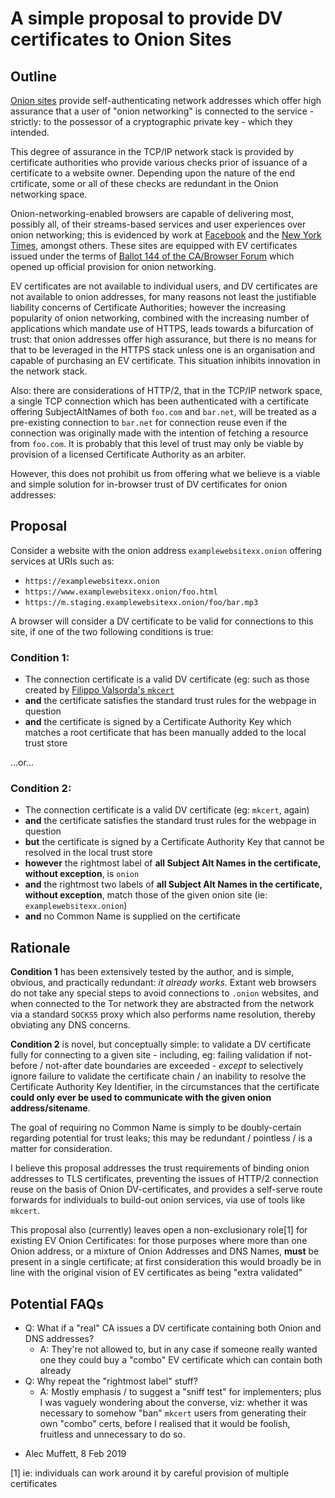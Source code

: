 # A simple proposal to provide DV certificates to Onion Sites

## Outline

[Onion sites](https://tools.ietf.org/html/rfc7686) provide self-authenticating network addresses which offer high assurance that a user of "onion networking" is connected to the service - strictly: to the possessor of a cryptographic private key - which they intended.

This degree of assurance in the TCP/IP network stack is provided by certificate authorities who provide various checks prior of issuance of a certificate to a website owner. Depending upon the nature of the end crtificate, some or all of these checks are redundant in the Onion networking space.

Onion-networking-enabled browsers are capable of delivering most, possibly all, of their streams-based services and user experiences over onion networking; this is evidenced by work at [Facebook](https://www.facebookcorewwwi.onion/) and the [New York Times](https://www.nytimes3xbfgragh.onion/), amongst others. These sites are equipped with EV certificates issued under the terms of [Ballot 144 of the CA/Browser Forum](https://cabforum.org/2015/02/18/ballot-144-validation-rules-dot-onion-names/) which opened up official provision for onion networking.

EV certificates are not available to individual users, and DV certificates are not available to onion addresses, for many reasons not least the justifiable liability concerns of Certificate Authorities; however the increasing popularity of onion networking, combined with the increasing number of applications which mandate use of HTTPS, leads towards a bifurcation of trust: that onion addresses offer high assurance, but there is no means for that to be leveraged in the HTTPS stack unless one is an organisation and capable of purchasing an EV certificate. This situation inhibits innovation in the network stack.

Also: there are considerations of HTTP/2, that in the TCP/IP network space, a single TCP connection which has been authenticated with a certificate offering SubjectAltNames of both `foo.com` and `bar.net`, will be treated as a pre-existing connection to `bar.net` for connection reuse even if the connection was originally made with the intention of fetching a resource from `foo.com`. It is probably that this level of trust may only be viable by provision of a licensed Certificate Authority as an arbiter.

However, this does not prohibit us from offering what we believe is a viable and simple solution for in-browser trust of DV certificates for onion addresses:

## Proposal

Consider a website with the onion address `examplewebsitexx.onion` offering services at URIs such as:

* `https://examplewebsitexx.onion`
* `https://www.examplewebsitexx.onion/foo.html`
* `https://m.staging.examplewebsitexx.onion/foo/bar.mp3`

A browser will consider a DV certificate to be valid for connections to this site, if one of the two following conditions is true:

### Condition 1:

* The connection certificate is a valid DV certificate (eg: such as those created by [Filippo Valsorda's `mkcert`](https://github.com/FiloSottile/mkcert) 
* **and** the certificate satisfies the standard trust rules for the webpage in question
* **and** the certificate is signed by a Certificate Authority Key which matches a root certificate that has been manually added to the local trust store

...or...

### Condition 2:

* The connection certificate is a valid DV certificate (eg: `mkcert`, again)
* **and** the certificate satisfies the standard trust rules for the webpage in question
* **but** the certificate is signed by a Certificate Authority Key that cannot be resolved in the local trust store
* **however** the rightmost label of **all Subject Alt Names in the certificate, without exception**, is `onion`
* **and** the rightmost two labels of **all Subject Alt Names in the certificate, without exception**, match those of the given onion site (ie: `examplewebsitexx.onion`)
* **and** no Common Name is supplied on the certificate

## Rationale

**Condition 1** has been extensively tested by the author, and is simple, obvious, and practically redundant: *it already works*. Extant web browsers do not take any special steps to avoid connections to `.onion` websites, and when connected to the Tor network they are abstracted from the network via a standard `SOCKS5` proxy which also performs name resolution, thereby obviating any DNS concerns.

**Condition 2** is novel, but conceptually simple: to validate a DV certificate fully for connecting to a given site - including, eg: failing validation if not-before / not-after date boundaries are exceeded - *except* to selectively ignore failure to validate the certificate chain / an inability to resolve the Certificate Authority Key Identifier, in the circumstances that the certificate **could only ever be used to communicate with the given onion address/sitename**. 

The goal of requiring no Common Name is simply to be doubly-certain regarding potential for trust leaks; this may be redundant / pointless / is a matter for consideration.

I believe this proposal addresses the trust requirements of binding onion addresses to TLS certificates, preventing the issues of HTTP/2 connection reuse on the basis of Onion DV-certificates, and provides a self-serve route forwards for individuals to build-out onion services, via use of tools like `mkcert`.

This proposal also (currently) leaves open a non-exclusionary role[1] for existing EV Onion Certificates: for those purposes where more than one Onion address, or a mixture of Onion Addresses and DNS Names, **must** be present in a single certificate; at first consideration this would broadly be in line with the original vision of EV certificates as being "extra validated"

## Potential FAQs

* Q: What if a "real" CA issues a DV certificate containing both Onion and DNS addresses?
  * A: They're not allowed to, but in any case if someone really wanted one they could buy a "combo" EV certificate which can contain both already
* Q: Why repeat the "rightmost label" stuff?
  * A: Mostly emphasis / to suggest a "sniff test" for implementers; plus I was vaguely wondering about the converse, viz: whether it was necessary to somehow "ban" `mkcert` users from generating their own "combo" certs, before I realised that it would be foolish, fruitless and unnecessary to do so.

- Alec Muffett, 8 Feb 2019

[1] ie: individuals can work around it by careful provision of multiple certificates
